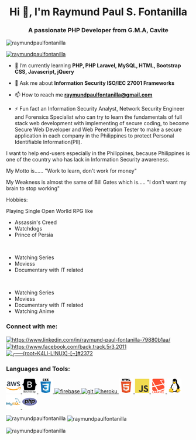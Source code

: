 <h1 align="center">Hi 👋, I'm Raymund Paul S. Fontanilla</h1>
<h3 align="center">A passionate PHP Developer from G.M.A, Cavite</h3>

<p align="left"> <img src="https://komarev.com/ghpvc/?username=raymundpaulfontanilla&label=Profile%20views&color=0e75b6&style=flat" alt="raymundpaulfontanilla" /> </p>

<p align="left"> <a href="https://github.com/ryo-ma/github-profile-trophy"><img src="https://github-profile-trophy.vercel.app/?username=raymundpaulfontanilla" alt="raymundpaulfontanilla" /></a> </p>

- 🌱 I’m currently learning **PHP, PHP Laravel, MySQL, HTML, Bootstrap CSS, Javascript, jQuery**

- 💬 Ask me about **Information Security ISO/IEC 27001 Frameworks**

- 📫 How to reach me **raymundpaulfontanilla@gmail.com**

- ⚡ Fun fact an Information Security Analyst, Network Security Engineer and Forensics Specialist who can try to learn the fundamentals of full stack web development with implementing of secure coding, to become Secure Web Developer and Web Penetration Tester to make a secure application in each company in the Philippines to protect Personal Identifiable Information(PII). 

I want to help end-users especially in the Philippines, because Philippines is one of the country who has lack in Information Security awareness. 

My Motto is...... "Work to learn, don't work for money" 

My Weakness is almost the same of Bill Gates which is..... "I don't want my brain to stop working" 

Hobbies:

Playing Single Open Worlld RPG like 
<ul>
  <li>Assassin's Creed</li>
  <li>Watchdogs</li>
  <li>Prince of Persia</li>
</ul>
<br/>
<ul>
  <li>Watching Series</li>
  <li>Moviess</li>
  <li>Documentary with IT related</li>
</ul>
<br/>
<ul>
  <li>Watching Series</li>
  <li>Moviess</li>
  <li>Documentary with IT related</li>
  <li>Watching Anime</li>
</ul>

<h3 align="left">Connect with me:</h3>
<p align="left">
<a href="https://linkedin.com/in/https://www.linkedin.com/in/raymund-paul-fontanilla-79880b1aa/" target="blank"><img align="center" src="https://raw.githubusercontent.com/rahuldkjain/github-profile-readme-generator/master/src/images/icons/Social/linked-in-alt.svg" alt="https://www.linkedin.com/in/raymund-paul-fontanilla-79880b1aa/" height="30" width="40" /></a>
<a href="https://fb.com/https://www.facebook.com/back.track.5r3.2011" target="blank"><img align="center" src="https://raw.githubusercontent.com/rahuldkjain/github-profile-readme-generator/master/src/images/icons/Social/facebook.svg" alt="https://www.facebook.com/back.track.5r3.2011" height="30" width="40" /></a>
<a href="https://discord.gg/┌──(root💀K4LI-L!NUX)-[~]#2372" target="blank"><img align="center" src="https://raw.githubusercontent.com/rahuldkjain/github-profile-readme-generator/master/src/images/icons/Social/discord.svg" alt="┌──(root💀K4LI-L!NUX)-[~]#2372" height="30" width="40" /></a>
</p>

<h3 align="left">Languages and Tools:</h3>
<p align="left"> <a href="https://aws.amazon.com" target="_blank" rel="noreferrer"> <img src="https://raw.githubusercontent.com/devicons/devicon/master/icons/amazonwebservices/amazonwebservices-original-wordmark.svg" alt="aws" width="40" height="40"/> </a> <a href="https://getbootstrap.com" target="_blank" rel="noreferrer"> <img src="https://raw.githubusercontent.com/devicons/devicon/master/icons/bootstrap/bootstrap-plain-wordmark.svg" alt="bootstrap" width="40" height="40"/> </a> <a href="https://www.w3schools.com/css/" target="_blank" rel="noreferrer"> <img src="https://raw.githubusercontent.com/devicons/devicon/master/icons/css3/css3-original-wordmark.svg" alt="css3" width="40" height="40"/> </a> <a href="https://firebase.google.com/" target="_blank" rel="noreferrer"> <img src="https://www.vectorlogo.zone/logos/firebase/firebase-icon.svg" alt="firebase" width="40" height="40"/> </a> <a href="https://git-scm.com/" target="_blank" rel="noreferrer"> <img src="https://www.vectorlogo.zone/logos/git-scm/git-scm-icon.svg" alt="git" width="40" height="40"/> </a> <a href="https://heroku.com" target="_blank" rel="noreferrer"> <img src="https://www.vectorlogo.zone/logos/heroku/heroku-icon.svg" alt="heroku" width="40" height="40"/> </a> <a href="https://www.w3.org/html/" target="_blank" rel="noreferrer"> <img src="https://raw.githubusercontent.com/devicons/devicon/master/icons/html5/html5-original-wordmark.svg" alt="html5" width="40" height="40"/> </a> <a href="https://developer.mozilla.org/en-US/docs/Web/JavaScript" target="_blank" rel="noreferrer"> <img src="https://raw.githubusercontent.com/devicons/devicon/master/icons/javascript/javascript-original.svg" alt="javascript" width="40" height="40"/> </a> <a href="https://laravel.com/" target="_blank" rel="noreferrer"> <img src="https://raw.githubusercontent.com/devicons/devicon/master/icons/laravel/laravel-plain-wordmark.svg" alt="laravel" width="40" height="40"/> </a> <a href="https://www.linux.org/" target="_blank" rel="noreferrer"> <img src="https://raw.githubusercontent.com/devicons/devicon/master/icons/linux/linux-original.svg" alt="linux" width="40" height="40"/> </a> <a href="https://www.mysql.com/" target="_blank" rel="noreferrer"> <img src="https://raw.githubusercontent.com/devicons/devicon/master/icons/mysql/mysql-original-wordmark.svg" alt="mysql" width="40" height="40"/> </a> <a href="https://www.php.net" target="_blank" rel="noreferrer"> <img src="https://raw.githubusercontent.com/devicons/devicon/master/icons/php/php-original.svg" alt="php" width="40" height="40"/> </a> </p>

<p><img align="left" src="https://github-readme-stats.vercel.app/api/top-langs?username=raymundpaulfontanilla&show_icons=true&locale=en&layout=compact" alt="raymundpaulfontanilla" /></p>

<p>&nbsp;<img align="center" src="https://github-readme-stats.vercel.app/api?username=raymundpaulfontanilla&show_icons=true&locale=en" alt="raymundpaulfontanilla" /></p>

<p><img align="center" src="https://github-readme-streak-stats.herokuapp.com/?user=raymundpaulfontanilla&" alt="raymundpaulfontanilla" /></p>
